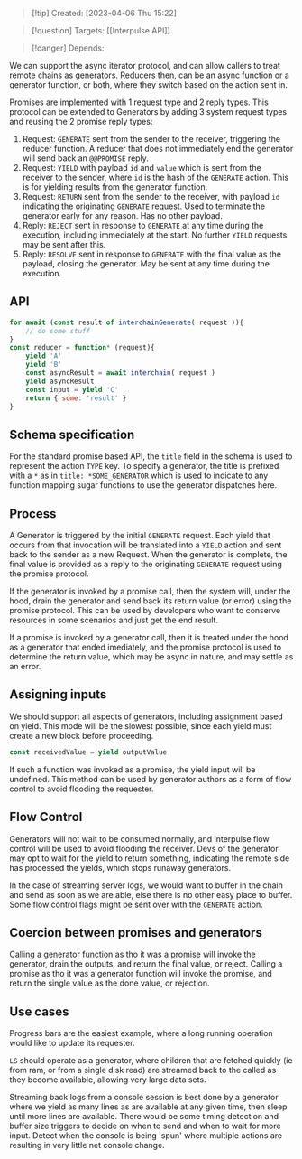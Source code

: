 
>[!tip] Created: [2023-04-06 Thu 15:22]

>[!question] Targets: [[Interpulse API]]

>[!danger] Depends: 

We can support the async iterator protocol, and can allow callers to treat remote chains as generators.  Reducers then, can be an async function or a generator function, or both, where they switch based on the action sent in.

Promises are implemented with 1 request type and 2 reply types.  This protocol can be extended to Generators by adding 3 system request types and reusing the 2 promise reply types:
1. Request: `GENERATE` sent from the sender to the receiver, triggering the reducer function.  A reducer that does not immediately end the generator will send back an `@@PROMISE` reply.
2. Request: `YIELD` with payload `id` and `value` which is sent from the receiver to the sender, where `id` is the hash of the `GENERATE` action.  This is for yielding results from the generator function.
3. Request: `RETURN` sent from the sender to the receiver, with payload `id` indicating the originating `GENERATE` request.  Used to terminate the generator early for any reason.  Has no other payload.
4. Reply: `REJECT` sent in response to `GENERATE` at any time during the execution, including immediately at the start.  No further `YIELD` requests may be sent after this.
5. Reply: `RESOLVE` sent in response to `GENERATE` with the final value as the payload, closing the generator.  May be sent at any time during the execution.

## API
```js
for await (const result of interchainGenerate( request )){
	// do some stuff
}
const reducer = function* (request){
	yield 'A'
	yield 'B'
	const asyncResult = await interchain( request )
	yield asyncResult
	const input = yield 'C'
	return { some: 'result' }
}
```

## Schema specification
For the standard promise based API, the `title` field in the schema is used to represent the action `TYPE` key.  To specify a generator, the title is prefixed with a `*` as in `title: *SOME_GENERATOR` which is used to indicate to any function mapping sugar functions to use the generator dispatches here.

## Process
A Generator is triggered by the initial `GENERATE` request.  Each yield that occurs from that invocation will be translated into a `YIELD` action and sent back to the sender as a new Request.
When the generator is complete, the final value is provided as a reply to the originating `GENERATE` request using the promise protocol.

If the generator is invoked by a promise call, then the system will, under the hood, drain the generator and send back its return value (or error) using the promise protocol.  This can be used by developers who want to conserve resources in some scenarios and just get the end result.

If a promise is invoked by a generator call, then it is treated under the hood as a generator that ended imediately, and the promise protocol is used to determine the return value, which may be async in nature, and may settle as an error.

## Assigning inputs
We should support all aspects of generators, including assignment based on yield.
This mode will be the slowest possible, since each yield must create a new block before proceeding.

```js
const receivedValue = yield outputValue
```

If such a function was invoked as a promise, the yield input will be undefined.  This method can be used by generator authors as a form of flow control to avoid flooding the requester.

## Flow Control
Generators will not wait to be consumed normally, and interpulse flow control will be used to avoid flooding the receiver.  Devs of the generator may opt to wait for the yield to return something, indicating the remote side has processed the yields, which stops runaway generators.

In the case of streaming server logs, we would want to buffer in the chain and send as soon as we are able, else there is no other easy place to buffer.  Some flow control flags might be sent over with the `GENERATE` action.

## Coercion between promises and generators
Calling a generator function as tho it was a promise will invoke the generator, drain the outputs, and return the final value, or reject.
Calling a promise as tho it was a generator function will invoke the promise, and return the single value as the done value, or rejection.

## Use cases
Progress bars are the easiest example, where a long running operation would like to update its requester.

`LS` should operate as a generator, where children that are fetched quickly (ie from ram, or from a single disk read) are streamed back to the called as they become available, allowing very large data sets.

Streaming back logs from a console session is best done by a generator where we yield as many lines as are available at any given time, then sleep until more lines are available.  There would be some timing detection and buffer size triggers to decide on when to send and when to wait for more input.
Detect when the console is being 'spun' where multiple actions are resulting in very little net console change.